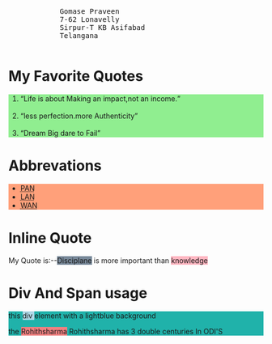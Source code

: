 <!DOC TYPE html>
<html>
    <head>
        <meta charset="UTF-8">
        <title>list&types</title>
    </head>
    <body>
        <pre>
            Gomase Praveen
            7-62 Lonavelly
            Sirpur-T KB Asifabad
            Telangana
        </pre>
        <h1> My Favorite Quotes</h1>
        <div style="background-color: lightgreen;">
            <ol>
             <li><q>Life is about Making an impact,not an income.</q></li><br>
            <li><q>less perfection.more Authenticity</q></li><br>
            <li><q>Dream Big dare to Fail</q></li>
            </ol>
        </div>
        <h1>Abbrevations</h1>
        <div style="background-color: lightsalmon">
        <ul>
           <li><abbr title="PERMANT AREA NETWORK" </abbr> PAN</li>
           <li><abbr title="LOCAL AREA NETWORK" </abbr>LAN</li>
           <li><abbr title="WIDE AREA NETWORK" </abbr>WAN</li>
        </ul>
        </div>
        <h1>Inline Quote</h1>
        <p>My Quote is:--<span style="background-color: lightslategray;" >Disciplane</span> is more important than <span style="background-color: lightpink;">knowledge </span> </p>
        <h1>Div And Span usage</h1>
        <div style="background-color: lightseagreen;">
        <p>this <span style="background-color:lightblue ;"> div </span> element with a lightblue background</p>
        <p>the <span style="background-color: lightcoral;">Rohithsharma</span> Rohithsharma has 3 double centuries In ODI'S</p>
        </div>
    </body>
</html>
